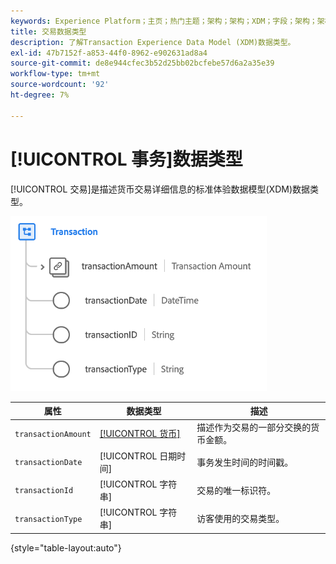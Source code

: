 ```yaml
---
keywords: Experience Platform；主页；热门主题；架构；架构；XDM；字段；架构；架构；交易；数据类型；数据类型；
title: 交易数据类型
description: 了解Transaction Experience Data Model (XDM)数据类型。
exl-id: 47b7152f-a853-44f0-8962-e902631ad8a4
source-git-commit: de8e944cfec3b52d25bb02bcfebe57d6a2a35e39
workflow-type: tm+mt
source-wordcount: '92'
ht-degree: 7%

---
```


# [!UICONTROL 事务]数据类型

[!UICONTROL 交易]是描述货币交易详细信息的标准体验数据模型(XDM)数据类型。

![事务结构](../images/data-types/transaction.png)

| 属性 | 数据类型 | 描述 |
| --- | --- | --- |
| `transactionAmount` | [[!UICONTROL 货币]](./currency.md) | 描述作为交易的一部分交换的货币金额。 |
| `transactionDate` | [!UICONTROL 日期时间] | 事务发生时间的时间戳。 |
| `transactionId` | [!UICONTROL 字符串] | 交易的唯一标识符。 |
| `transactionType` | [!UICONTROL 字符串] | 访客使用的交易类型。 |

{style="table-layout:auto"}
